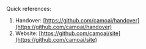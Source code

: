 Quick references:
  1. Handover: [https://github.com/camoai/handover](https://github.com/camoai/handover)
  2. Website: [https://github.com/camoai/site](https://github.com/camoai/site)
